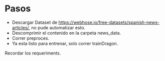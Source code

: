 # Pasos

* Descargar Dataset de https://webhose.io/free-datasets/spanish-news-articles/, no pude automatizar esto.
* Descomprimir el contenido en la carpeta news_data.
* Correr preproces.
* Ya esta listo para entrenar, solo correr trainDragon.


Recordar los requeriments.
